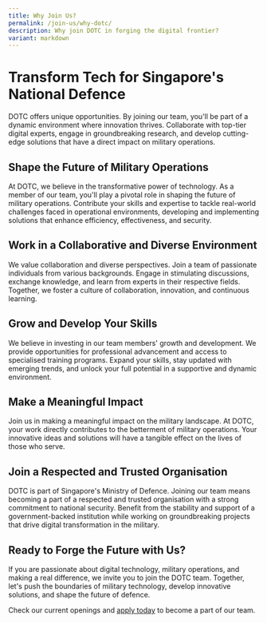 ```yaml
---
title: Why Join Us?
permalink: /join-us/why-dotc/
description: Why join DOTC in forging the digital frontier?
variant: markdown
---
```

# Transform Tech for Singapore's National Defence

DOTC offers unique opportunities. By joining our team, you'll be part of a dynamic environment where innovation thrives. Collaborate with top-tier digital experts, engage in groundbreaking research, and develop cutting-edge solutions that have a direct impact on military operations.
    
## Shape the Future of Military Operations
At DOTC, we believe in the transformative power of technology. As a member of our team, you'll play a pivotal role in shaping the future of military operations. Contribute your skills and expertise to tackle real-world challenges faced in operational environments, developing and implementing solutions that enhance efficiency, effectiveness, and security.
    
## Work in a Collaborative and Diverse Environment

We value collaboration and diverse perspectives. Join a team of passionate individuals from various backgrounds. Engage in stimulating discussions, exchange knowledge, and learn from experts in their respective fields. Together, we foster a culture of collaboration, innovation, and continuous learning.
    
## Grow and Develop Your Skills
We believe in investing in our team members' growth and development. We provide opportunities for professional advancement and access to specialised training programs. Expand your skills, stay updated with emerging trends, and unlock your full potential in a supportive and dynamic environment.
    
## Make a Meaningful Impact

Join us in making a meaningful impact on the military landscape. At DOTC, your work directly contributes to the betterment of military operations. Your innovative ideas and solutions will have a tangible effect on the lives of those who serve.
    
## Join a Respected and Trusted Organisation
DOTC is part of Singapore's Ministry of Defence. Joining our team means becoming a part of a respected and trusted organisation with a strong commitment to national security. Benefit from the stability and support of a government-backed institution while working on groundbreaking projects that drive digital transformation in the military.
    
## Ready to Forge the Future with Us?
If you are passionate about digital technology, military operations, and making a real difference, we invite you to join the DOTC team. Together, let's push the boundaries of military technology, develop innovative solutions, and shape the future of defence.

Check our current openings and [apply today](https://boards.eu.greenhouse.io/dotccareers) to become a part of our team.
